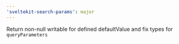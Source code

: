 ```yaml
---
'sveltekit-search-params': major
---
```


Return non-null writable for defined defaultValue and fix types for `queryParameters`
